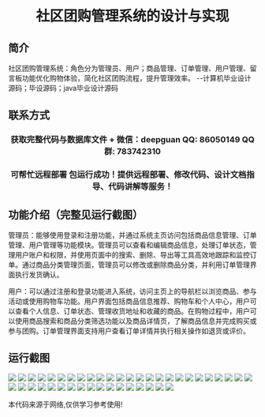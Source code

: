 <p><h1 align="center">社区团购管理系统的设计与实现</h1></p>

## 简介
社区团购管理系统：角色分为管理员、用户；商品管理、订单管理、用户管理、留言板功能优化购物体验，简化社区团购流程，提升管理效率。    --计算机毕业设计源码；毕设源码；java毕业设计源码


## 联系方式
<p><h3 align="center">获取完整代码与数据库文件 + 微信：deepguan QQ: 86050149 QQ群: 783742310</h3></p>
<p><h3 align="center">可帮忙远程部署 包运行成功！提供远程部署、修改代码、设计文档指导、代码讲解等服务！</h3></p>

## 功能介绍（完整见运行截图）
管理员：能够使用登录和注册功能，并通过系统主页访问包括商品信息管理、订单管理、用户管理等功能模块。管理员可以查看和编辑商品信息，处理订单状态，管理用户账户和权限，并使用页面中的搜索、删除、导出等工具高效地跟踪和监控订单。通过商品分类管理页面，管理员可以修改或删除商品分类，并利用订单管理界面执行发货确认。

用户：可以通过注册和登录功能进入系统，访问主页上的导航栏以浏览商品、参与活动或使用购物车功能。用户界面包括商品信息推荐、购物车和个人中心，用户可以查看个人信息、订单状态、管理收货地址和收藏的商品。在购物过程中，用户可以使用商品搜索和商品分类筛选功能以及商品详情页，了解商品信息并完成购买或参与团购。订单管理界面支持用户查看订单详情并执行相关操作如退货或评价。


## 运行截图
![](https://bs-1329754181.cos.ap-shanghai.myqcloud.com/spring/CommunityGroupBuyingManagementSystemDesignAndImplementation/img/001.jpg)
![](https://bs-1329754181.cos.ap-shanghai.myqcloud.com/spring/CommunityGroupBuyingManagementSystemDesignAndImplementation/img/002.jpg)
![](https://bs-1329754181.cos.ap-shanghai.myqcloud.com/spring/CommunityGroupBuyingManagementSystemDesignAndImplementation/img/003.jpg)
![](https://bs-1329754181.cos.ap-shanghai.myqcloud.com/spring/CommunityGroupBuyingManagementSystemDesignAndImplementation/img/004.jpg)
![](https://bs-1329754181.cos.ap-shanghai.myqcloud.com/spring/CommunityGroupBuyingManagementSystemDesignAndImplementation/img/005.jpg)
![](https://bs-1329754181.cos.ap-shanghai.myqcloud.com/spring/CommunityGroupBuyingManagementSystemDesignAndImplementation/img/006.jpg)
![](https://bs-1329754181.cos.ap-shanghai.myqcloud.com/spring/CommunityGroupBuyingManagementSystemDesignAndImplementation/img/007.jpg)
![](https://bs-1329754181.cos.ap-shanghai.myqcloud.com/spring/CommunityGroupBuyingManagementSystemDesignAndImplementation/img/008.jpg)
![](https://bs-1329754181.cos.ap-shanghai.myqcloud.com/spring/CommunityGroupBuyingManagementSystemDesignAndImplementation/img/009.jpg)
![](https://bs-1329754181.cos.ap-shanghai.myqcloud.com/spring/CommunityGroupBuyingManagementSystemDesignAndImplementation/img/010.jpg)
![](https://bs-1329754181.cos.ap-shanghai.myqcloud.com/spring/CommunityGroupBuyingManagementSystemDesignAndImplementation/img/011.jpg)
![](https://bs-1329754181.cos.ap-shanghai.myqcloud.com/spring/CommunityGroupBuyingManagementSystemDesignAndImplementation/img/012.jpg)
![](https://bs-1329754181.cos.ap-shanghai.myqcloud.com/spring/CommunityGroupBuyingManagementSystemDesignAndImplementation/img/013.jpg)
![](https://bs-1329754181.cos.ap-shanghai.myqcloud.com/spring/CommunityGroupBuyingManagementSystemDesignAndImplementation/img/014.jpg)
![](https://bs-1329754181.cos.ap-shanghai.myqcloud.com/spring/CommunityGroupBuyingManagementSystemDesignAndImplementation/img/015.jpg)
![](https://bs-1329754181.cos.ap-shanghai.myqcloud.com/spring/CommunityGroupBuyingManagementSystemDesignAndImplementation/img/016.jpg)
![](https://bs-1329754181.cos.ap-shanghai.myqcloud.com/spring/CommunityGroupBuyingManagementSystemDesignAndImplementation/img/017.jpg)
![](https://bs-1329754181.cos.ap-shanghai.myqcloud.com/spring/CommunityGroupBuyingManagementSystemDesignAndImplementation/img/018.jpg)
![](https://bs-1329754181.cos.ap-shanghai.myqcloud.com/spring/CommunityGroupBuyingManagementSystemDesignAndImplementation/img/019.jpg)
![](https://bs-1329754181.cos.ap-shanghai.myqcloud.com/spring/CommunityGroupBuyingManagementSystemDesignAndImplementation/img/020.jpg)
![](https://bs-1329754181.cos.ap-shanghai.myqcloud.com/spring/CommunityGroupBuyingManagementSystemDesignAndImplementation/img/021.jpg)
![](https://bs-1329754181.cos.ap-shanghai.myqcloud.com/spring/CommunityGroupBuyingManagementSystemDesignAndImplementation/img/022.jpg)
![](https://bs-1329754181.cos.ap-shanghai.myqcloud.com/spring/CommunityGroupBuyingManagementSystemDesignAndImplementation/img/023.jpg)
![](https://bs-1329754181.cos.ap-shanghai.myqcloud.com/spring/CommunityGroupBuyingManagementSystemDesignAndImplementation/img/024.jpg)
![](https://bs-1329754181.cos.ap-shanghai.myqcloud.com/spring/CommunityGroupBuyingManagementSystemDesignAndImplementation/img/025.jpg)
![](https://bs-1329754181.cos.ap-shanghai.myqcloud.com/spring/CommunityGroupBuyingManagementSystemDesignAndImplementation/img/026.jpg)
![](https://bs-1329754181.cos.ap-shanghai.myqcloud.com/spring/CommunityGroupBuyingManagementSystemDesignAndImplementation/img/027.jpg)
![](https://bs-1329754181.cos.ap-shanghai.myqcloud.com/spring/CommunityGroupBuyingManagementSystemDesignAndImplementation/img/028.jpg)
![](https://bs-1329754181.cos.ap-shanghai.myqcloud.com/spring/CommunityGroupBuyingManagementSystemDesignAndImplementation/img/029.jpg)
![](https://bs-1329754181.cos.ap-shanghai.myqcloud.com/spring/CommunityGroupBuyingManagementSystemDesignAndImplementation/img/030.jpg)
![](https://bs-1329754181.cos.ap-shanghai.myqcloud.com/spring/CommunityGroupBuyingManagementSystemDesignAndImplementation/img/031.jpg)
![](https://bs-1329754181.cos.ap-shanghai.myqcloud.com/spring/CommunityGroupBuyingManagementSystemDesignAndImplementation/img/032.jpg)
![](https://bs-1329754181.cos.ap-shanghai.myqcloud.com/spring/CommunityGroupBuyingManagementSystemDesignAndImplementation/img/033.jpg)
![](https://bs-1329754181.cos.ap-shanghai.myqcloud.com/spring/CommunityGroupBuyingManagementSystemDesignAndImplementation/img/034.jpg)
![](https://bs-1329754181.cos.ap-shanghai.myqcloud.com/spring/CommunityGroupBuyingManagementSystemDesignAndImplementation/img/035.jpg)
![](https://bs-1329754181.cos.ap-shanghai.myqcloud.com/spring/CommunityGroupBuyingManagementSystemDesignAndImplementation/img/036.jpg)
![](https://bs-1329754181.cos.ap-shanghai.myqcloud.com/spring/CommunityGroupBuyingManagementSystemDesignAndImplementation/img/037.jpg)
![](https://bs-1329754181.cos.ap-shanghai.myqcloud.com/spring/CommunityGroupBuyingManagementSystemDesignAndImplementation/img/038.jpg)
![](https://bs-1329754181.cos.ap-shanghai.myqcloud.com/spring/CommunityGroupBuyingManagementSystemDesignAndImplementation/img/039.jpg)
![](https://bs-1329754181.cos.ap-shanghai.myqcloud.com/spring/CommunityGroupBuyingManagementSystemDesignAndImplementation/img/040.jpg)
![](https://bs-1329754181.cos.ap-shanghai.myqcloud.com/spring/CommunityGroupBuyingManagementSystemDesignAndImplementation/img/041.jpg)
![](https://bs-1329754181.cos.ap-shanghai.myqcloud.com/spring/CommunityGroupBuyingManagementSystemDesignAndImplementation/img/042.jpg)

<p>本代码来源于网络,仅供学习参考使用!</p>
